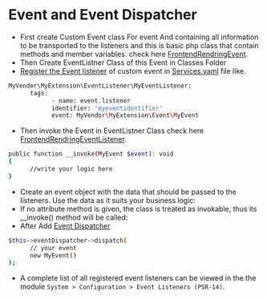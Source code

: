 # Event and Event Dispatcher 

* First create Custom Event class For event And containing all information to be transported to the listeners and this is basic php class that contain methods and member variables. check here [FrontendRendringEvent](https://github.com/nitsan-technologies/ns_t3dev/blob/feature/frontend-event/Classes/Event/FrontendRendringEvent.php#L7).
* Then Create EventListner Class of this Event in Classes Folder
* [Register the Event listener](https://docs.typo3.org/m/typo3/reference-coreapi/11.5/en-us/ApiOverview/Events/EventDispatcher/Index.html#registering-the-event-listener) of custom event in [Services.yaml](https://github.com/nitsan-technologies/ns_t3dev/blob/feature/frontend-event/Configuration/Services.yaml) file like.
```sh
MyVendor\MyExtension\EventListener\MyEventListener: 
      tags:
            - name: event.listener
            identifier: 'myeventidentifier'
            event: MyVendor\MyExtension\Event\MyEvent 
```
* Then invoke the Event in EventListner Class check here [FrontendRendringEventListener](https://github.com/nitsan-technologies/ns_t3dev/blob/feature/frontend-event/Classes/EventListener/FrontendRendringEventListener.php).
```sh 
public function __invoke(MyEvent $event): void
{
      //write your logic here
}
```
* Create an event object with the data that should be passed to the listeners. Use the data as it suits your business logic:
* If no attribute method is given, the class is treated as invokable, thus its __invoke() method will be called:
* After Add [Event Dispatcher](https://github.com/nitsan-technologies/ns_t3dev/blob/99a9fe6b13535e6f4aee7eeaad10ed55a061b21d/Classes/Controller/ProductAreaController.php#L46)
```sh     
$this->eventDispatcher->dispatch(
      // your event
      new MyEvent()
);
```
* A complete list of all registered event listeners can be viewed in the the module `System > Configuration > Event Listeners (PSR-14)`.


